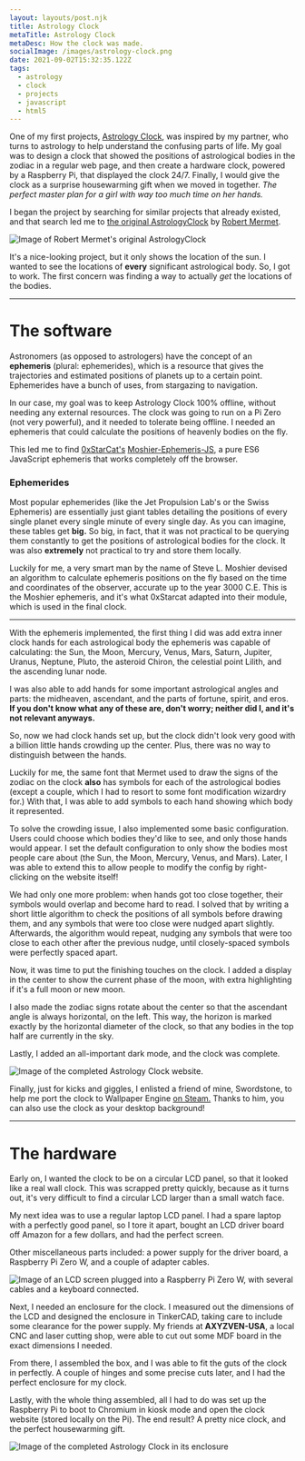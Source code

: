 ```yaml
---
layout: layouts/post.njk
title: Astrology Clock
metaTitle: Astrology Clock
metaDesc: How the clock was made.
socialImage: /images/astrology-clock.png
date: 2021-09-02T15:32:35.122Z
tags:
  - astrology
  - clock
  - projects
  - javascript
  - html5
---
```

One of my first projects, [Astrology Clock](https://astrologyclock.net/), was inspired by my partner, who turns to astrology to help understand the confusing parts of life. My goal was to design a clock that showed the positions of astrological bodies in the zodiac in a regular web page, and then create a hardware clock, powered by a Raspberry Pi, that displayed the clock 24/7. Finally, I would give the clock as a surprise housewarming gift when we moved in together. *The perfect master plan for a girl with way too much time on her hands.*

I began the project by searching for similar projects that already existed, and that search led me to [the original AstrologyClock](https://github.com/robertmermet/AstrologyClock/) by [Robert Mermet](https://github.com/robertmermet). 

![Image of Robert Mermet's original AstrologyClock](/images/robert-astrology-clock.png "A great starting point.")

It's a nice-looking project, but it only shows the location of the sun. I wanted to see the locations of **every** significant astrological body. So, I got to work. The first concern was finding a way to actually *get* the locations of the bodies.

- - -

# The software

Astronomers (as opposed to astrologers) have the concept of an **ephemeris** (plural: ephemerides), which is a resource that gives the trajectories and estimated positions of planets up to a certain point. Ephemerides have a bunch of uses, from stargazing to navigation. 

In our case, my goal was to keep Astrology Clock 100% offline, without needing any external resources. The clock was going to run on a Pi Zero (not very powerful), and it needed to tolerate being offline. I needed an ephemeris that could calculate the positions of heavenly bodies on the fly. 

This led me to find [0xStarCat's](https://github.com/0xStarcat) [Moshier-Ephemeris-JS](https://github.com/0xStarcat/Moshier-Ephemeris-JS), a pure ES6 JavaScript ephemeris that works completely off the browser. 

### Ephemerides

Most popular ephemerides (like the Jet Propulsion Lab's or the Swiss Ephemeris) are essentially just giant tables detailing the positions of every single planet every single minute of every single day. As you can imagine, these tables get **big.** So big, in fact, that it was not practical to be querying them constantly to get the positions of astrological bodies for the clock. It was also **extremely** not practical to try and store them locally.

Luckily for me, a very smart man by the name of Steve L. Moshier devised an algorithm to calculate ephemeris positions on the fly based on the time and coordinates of the observer, accurate up to the year 3000 C.E. This is the Moshier ephemeris, and it's what 0xStarcat adapted into their module, which is used in the final clock.

- - -

With the ephemeris implemented, the first thing I did was add extra inner clock hands for each astrological body the ephemeris was capable of calculating: the Sun, the Moon, Mercury, Venus, Mars, Saturn, Jupiter, Uranus, Neptune, Pluto, the asteroid Chiron, the celestial point Lilith, and the ascending lunar node. 

I was also able to add hands for some important astrological angles and parts: the midheaven, ascendant, and the parts of fortune, spirit, and eros. **If you don't know what any of these are, don't worry; neither did I, and it's not relevant anyways.**

So, now we had clock hands set up, but the clock didn't look very good with a billion little hands crowding up the center. Plus, there was no way to distinguish between the hands. 

Luckily for me, the same font that Mermet used to draw the signs of the zodiac on the clock **also** has symbols for each of the astrological bodies (except a couple, which I had to resort to some font modification wizardry for.) With that, I was able to add symbols to each hand showing which body it represented.

To solve the crowding issue, I also implemented some basic configuration. Users could choose which bodies they'd like to see, and only those hands would appear. I set the default configuration to only show the bodies most people care about (the Sun, the Moon, Mercury, Venus, and Mars). Later, I was able to extend this to allow people to modify the config by right-clicking on the website itself!

We had only one more problem: when hands got too close together, their symbols would overlap and become hard to read. I solved that by writing a short little algorithm to check the positions of all symbols before drawing them, and any symbols that were too close were nudged apart slightly. Afterwards, the algorithm would repeat, nudging any symbols that were too close to each other after the previous nudge, until closely-spaced symbols were perfectly spaced apart.

Now, it was time to put the finishing touches on the clock. I added a display in the center to show the current phase of the moon, with extra highlighting if it's a full moon or new moon. 

I also made the zodiac signs rotate about the center so that the ascendant angle is always horizontal, on the left. This way, the horizon is marked exactly by the horizontal diameter of the clock, so that any bodies in the top half are currently in the sky.

Lastly, I added an all-important dark mode, and the clock was complete.

![Image of the completed Astrology Clock website.](/images/astrology-clock.png "Feel free to check it out at https://astrologyclock.net/")

Finally, just for kicks and giggles, I enlisted a friend of mine, Swordstone, to help me port the clock to Wallpaper Engine [on Steam.](https://steamcommunity.com/sharedfiles/filedetails/?id=2005926748) Thanks to him, you can also use the clock as your desktop background!

- - -

# The hardware

Early on, I wanted the clock to be on a circular LCD panel, so that it looked like a real wall clock. This was scrapped pretty quickly, because as it turns out, it's very difficult to find a circular LCD larger than a small watch face.

My next idea was to use a regular laptop LCD panel. I had a spare laptop with a perfectly good panel, so I tore it apart, bought an LCD driver board off Amazon for a few dollars, and had the perfect screen.

Other miscellaneous parts included: a power supply for the driver board, a Raspberry Pi Zero W, and a couple of adapter cables.

![Image of an LCD screen plugged into a Raspberry Pi Zero W, with several cables and a keyboard connected.](/images/astrologyclock-in-progress.jpg "Messy workbench warning!")

Next, I needed an enclosure for the clock. I measured out the dimensions of the LCD and designed the enclosure in TinkerCAD, taking care to include some clearance for the power supply. My friends at **AXYZVEN-USA**, a local CNC and laser cutting shop, were able to cut out some MDF board in the exact dimensions I needed. 

From there, I assembled the box, and I was able to fit the guts of the clock in perfectly. A couple of hinges and some precise cuts later, and I had the perfect enclosure for my clock.

Lastly, with the whole thing assembled, all I had to do was set up the Raspberry Pi to boot to Chromium in kiosk mode and open the clock website (stored locally on the Pi). The end result? A pretty nice clock, and the perfect housewarming gift.

![Image of the completed Astrology Clock in its enclosure](/images/astrologyclock-complete.jpg "She might need some paint, but she's beautiful.")
